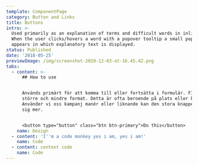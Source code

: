 ```yaml
---
template: ComponentPage
category: Button and Links
title: Buttons
intro: >-
  Used primarily as an explanation of terms and difficult words in inline text.
  When the user clicks/hovers a word with a popover tooltip a small popover
  appears in which explanatory text is displayed.
status: Published
date: '2018-05-25'
previewImage: /img/screenshot-2019-12-03-at-16.45.42.png
tabs:
  - content: >-
      ## How to use


      Används primärt för att komma till eller fortsätta i formulär. FInns i ett
      större och mindre format. Detta är ofta beroende på plats eller kontext.
      Använder vi oss kampanj manér eller liknande kan den stora knappen ta för
      sig mer.


      <button type="button" class="btn btn-primary">Do this</button>
    name: Design
  - content: 'I''m a code monkey yes i am, yes i am!'
    name: Code
  - content: content code
    name: Code
---
```


